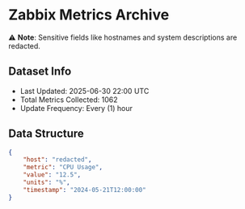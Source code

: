 # Zabbix Metrics Archive

⚠️ **Note**: Sensitive fields like hostnames and system descriptions are redacted.

## Dataset Info
- Last Updated: 2025-06-30 22:00 UTC
- Total Metrics Collected: 1062
- Update Frequency: Every (1) hour

## Data Structure
```json
{
    "host": "redacted",
    "metric": "CPU Usage",
    "value": "12.5",
    "units": "%",
    "timestamp": "2024-05-21T12:00:00"
}
```
